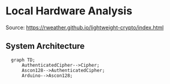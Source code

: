 # Local Hardware Analysis
Source: https://rweather.github.io/lightweight-crypto/index.html

## System Architecture
```mermaid
  graph TD;
      AuthenticatedCipher-->Cipher;
      Ascon128-->AuthenticatedCipher;
      Arduino-->Ascon128;
```
